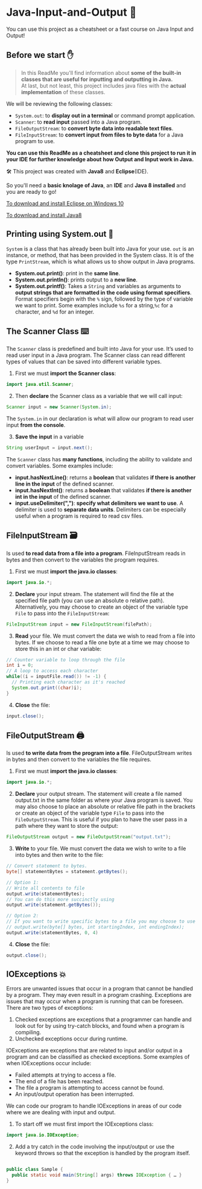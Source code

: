 # Java-Input-and-Output 🚀
You can use this project as a cheatsheet or a fast course on Java Input and Output!

## Before we start ✋
> In this ReadMe you'll find information about **some of the built-in classes that are useful for inputting and outputting in Java.**  
> At last, but not least, this project includes java files with the **actual implementation** of these classes.

We will be reviewing the following classes:
- `System.out`: to **display out in a terminal** or command prompt application.
- `Scanner`: to **read input** passed into a Java program.
- `FileOutputStream`: to **convert byte data into readable text files**.
- `FileInputStream`: to **convert input from files to byte data** for a Java program to use.

**You can use this ReadMe as a cheatsheet and clone this project to run it in your IDE for further knowledge about how Output and Input work in Java.**

🛠️ This project was created with **Java8** and **Eclipse**(IDE).

So you'll need a **basic knolage of Java**, an **IDE** and **Java 8 installed** and you are ready to go!

[To download and install Eclipse on Windows 10](https://www.youtube.com/watch?v=N-wXTRpR03U)

[To download and install Java8](https://www.youtube.com/watch?v=ClcHrcNXP9g)


## Printing using System.out 📃

`System` is a class that has already been built into Java for your use. `out` is an instance, or method, that has been provided in the System class. It is of the type `PrintStream`, which is what allows us to show output in Java programs.  

- **System.out.print()**: print in the **same line**.
- **System.out.println()**: prints output to a **new line**.
- **System.out.printf()**: Takes a `String` and variables as arguments to **output strings that are formatted in the code using format specifiers**. Format specifiers begin with the `%` sign, followed by the type of variable we want to print. Some examples include `%s` for a string,`%c` for a character, and `%d` for an integer.

## The Scanner Class ⌨️

The `Scanner` class is predefined and built into Java for your use. It’s used to read user input in a Java program. The Scanner class can read different types of values that can be saved into different variable types. 

1. First we must **import the Scanner class**:

```java
import java.util.Scanner;
```
2. Then **declare** the Scanner class as a variable that we will call input:

```java
Scanner input = new Scanner(System.in);
```
The `System.in` in our declaration is what will allow our program to read user input **from the console**.

3. **Save the input** in a variable

```java
String userInput = input.next();
```

The `Scanner` class has **many functions**, including the ability to validate and convert variables. Some examples include:
- **input.hasNextLine()**: returns a **boolean** that validates **if there is another line in the input** of the defined scanner.
- **input.hasNextInt()**: returns a **boolean** that validates **if there is another int in the input** of the defined scanner.
- **input.useDelimiter(",")**: **specify what delimiters we want to use**. A delimiter is used to **separate data units**. Delimiters can be especially useful when a program is required to read csv files.

## FileInputStream 🗃️

Is used **to read data from a file into a program**. FileInputStream reads in bytes and then convert to the variables the program requires.

1. First we must **import the java.io classes**:

```java
import java.io.*;
```
2. **Declare** your input stream. The statement will find the file at the specified file path (you can use an absolute o relative path). Alternatively, you may choose to create an object of the variable type `File` to pass into the `FileInputStream`:

```java
FileInputStream input = new FileInputStream(filePath);
```
3. **Read** your file. We must convert the data we wish to read from a file into bytes. If we choose to read a file one byte at a time we may choose to store this in an int or char variable:

```java
// Counter variable to loop through the file
int i = 0;
// A loop to access each character
while((i = inputFile.read()) != -1) {    
  // Printing each character as it's reached
  System.out.print((char)i);    
}
```
4. **Close** the file:

```java
input.close();
```

## FileOutputStream 🖨️

Is used **to write data from the program into a file**. FileOutputStream writes in bytes and then convert to the variables the file requires.

1. First we must **import the java.io classes**:

```java
import java.io.*;
```
2. **Declare** your output stream. The statement will create a file named output.txt in the same folder as where your Java program is saved. You may also choose to place an absolute or relative file path in the brackets or create an object of the variable type `File` to pass into the `FileOutputStream`. This is useful if you plan to have the user pass in a path where they want to store the output:

```java
FileOutputStream output = new FileOutputStream("output.txt");
```
3. **Write** to your file. We must convert the data we wish to write to a file into bytes and then write to the file:

```java
// Convert statement to bytes.
byte[] statementBytes = statement.getBytes();

// Option 1:
// Write all contents to file
output.write(statementBytes);
// You can do this more succinctly using
output.write(statement.getBytes());

// Option 2:
// If you want to write specific bytes to a file you may choose to use the following statement
// output.write(byte[] bytes, int startingIndex, int endingIndex);
output.write(statementBytes, 0, 4)

```
4. **Close** the file:

```java
output.close();
```

## IOExceptions 💥

Errors are unwanted issues that occur in a program that cannot be handled by a program. They may even result in a program crashing. Exceptions are issues that may occur when a program is running that can be foreseen.
There are two types of exceptions:
1. Checked exceptions are exceptions that a programmer can handle and look out for by using try-catch blocks, and found when a program is compiling.
2.  Unchecked exceptions occur during runtime.

IOExceptions are exceptions that are related to input and/or output in a program and can be classified as checked exceptions.
Some examples of when IOExceptions occur include:
- Failed attempts at trying to access a file.
-  The end of a file has been reached.
- The file a program is attempting to access cannot be found.
- An input/output operation has been interrupted.

We can code our program to handle IOExceptions in areas of our code where we are dealing with input and output.
1. To start off we must first import the IOExceptions class:
```java
import java.io.IOException;
```
2. Add a try catch in the code involving the input/output or use the keyword throws so that the exception is handled by the program itself.

```java

public class Sample {
  public static void main(String[] args) throws IOException { … }
}

```







